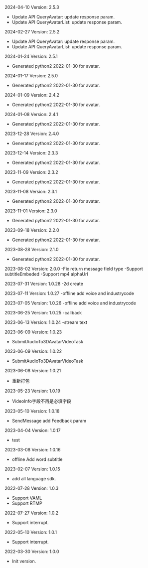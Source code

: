 2024-04-10 Version: 2.5.3
- Update API QueryAvatar: update response param.
- Update API QueryAvatarList: update response param.


2024-02-27 Version: 2.5.2
- Update API QueryAvatar: update response param.
- Update API QueryAvatarList: update response param.


2024-01-24 Version: 2.5.1
- Generated python2 2022-01-30 for avatar.

2024-01-17 Version: 2.5.0
- Generated python2 2022-01-30 for avatar.

2024-01-09 Version: 2.4.2
- Generated python2 2022-01-30 for avatar.

2024-01-08 Version: 2.4.1
- Generated python2 2022-01-30 for avatar.

2023-12-28 Version: 2.4.0
- Generated python2 2022-01-30 for avatar.

2023-12-14 Version: 2.3.3
- Generated python2 2022-01-30 for avatar.

2023-11-09 Version: 2.3.2
- Generated python2 2022-01-30 for avatar.

2023-11-08 Version: 2.3.1
- Generated python2 2022-01-30 for avatar.

2023-11-01 Version: 2.3.0
- Generated python2 2022-01-30 for avatar.

2023-09-18 Version: 2.2.0
- Generated python2 2022-01-30 for avatar.

2023-08-28 Version: 2.1.0
- Generated python2 2022-01-30 for avatar.

2023-08-02 Version: 2.0.0
-Fix return message field type
-Support subtitleEmbeded
-Support mp4 alphaUrl

2023-07-31 Version: 1.0.28
-2d create

2023-07-11 Version: 1.0.27
-offline add voice and industrycode

2023-07-05 Version: 1.0.26
-offline add voice and industrycode

2023-06-25 Version: 1.0.25
-callback

2023-06-13 Version: 1.0.24
-stream text

2023-06-09 Version: 1.0.23
- SubmitAudioTo3DAvatarVideoTask

2023-06-09 Version: 1.0.22
- SubmitAudioTo3DAvatarVideoTask

2023-06-08 Version: 1.0.21
- 重新打包

2023-05-23 Version: 1.0.19
- VideoInfo字段不再是必填字段

2023-05-10 Version: 1.0.18
- SendMessage add Feedback param

2023-04-04 Version: 1.0.17
- test

2023-03-08 Version: 1.0.16
- offline Add word subtitle

2023-02-07 Version: 1.0.15
- add all language sdk.

2022-07-28 Version: 1.0.3
- Support VAML
- Support RTMP

2022-07-27 Version: 1.0.2
- Support interrupt.

2022-05-10 Version: 1.0.1
- Support interrupt.

2022-03-30 Version: 1.0.0
- Init version.

